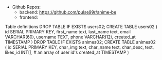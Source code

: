 * Github Repos:
  * backend:  https://github.com/pulse99r/anime-be
  * frontend: 


Table definitions
DROP TABLE IF EXISTS users02;
CREATE TABLE users02 (
  id SERIAL PRIMARY KEY,
  first_name text,
  last_name text,
  email VARCHAR(60),
  username TEXT,
  phone VARCHAR(12),
  created_at TIMESTAMP 
)
DROP TABLE IF EXISTS animes02;
CREATE TABLE animes02 (
  id SERIAL PRIMARY KEY,
  char_img text,
  char_name text,
  char_desc, text,
  likes_id INT[], # an array of user id's 
  created_at TIMESTAMP 
)
